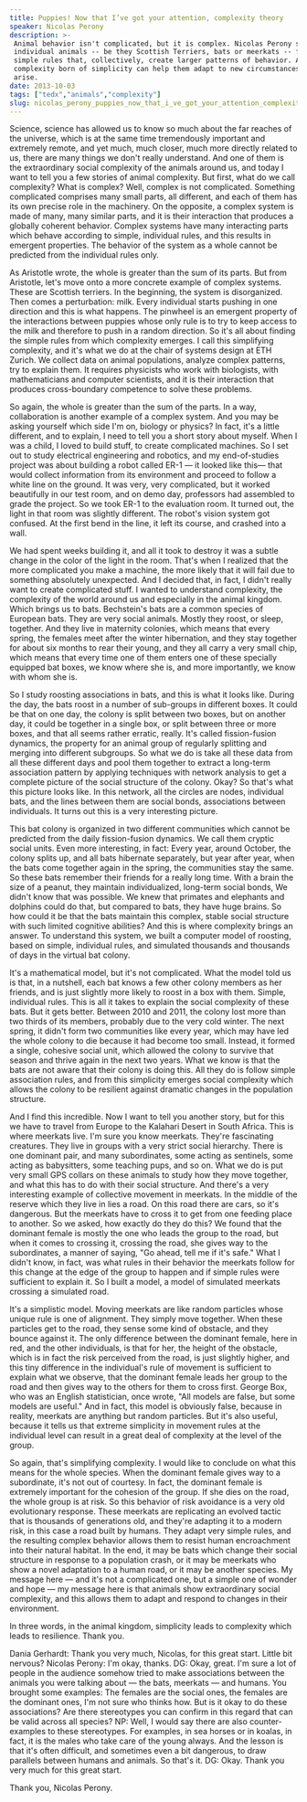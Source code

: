 ```yaml
---
title: Puppies! Now that I’ve got your attention, complexity theory
speaker: Nicolas Perony
description: >-
 Animal behavior isn't complicated, but it is complex. Nicolas Perony studies how
 individual animals -- be they Scottish Terriers, bats or meerkats -- follow
 simple rules that, collectively, create larger patterns of behavior. And how this
 complexity born of simplicity can help them adapt to new circumstances, as they
 arise.
date: 2013-10-03
tags: ["tedx","animals","complexity"]
slug: nicolas_perony_puppies_now_that_i_ve_got_your_attention_complexity_theory
---
```


Science, science has allowed us to know so much about the far reaches of the universe,
which is at the same time tremendously important and extremely remote, and yet much, much
closer, much more directly related to us, there are many things we don't really
understand. And one of them is the extraordinary social complexity of the animals around
us, and today I want to tell you a few stories of animal complexity. But first, what do we
call complexity? What is complex? Well, complex is not complicated. Something complicated
comprises many small parts, all different, and each of them has its own precise role in
the machinery. On the opposite, a complex system is made of many, many similar parts, and
it is their interaction that produces a globally coherent behavior. Complex systems have
many interacting parts which behave according to simple, individual rules, and this
results in emergent properties. The behavior of the system as a whole cannot be predicted
from the individual rules only.

As Aristotle wrote, the whole is greater than the sum of its parts. But from Aristotle,
let's move onto a more concrete example of complex systems. These are Scottish terriers. In
the beginning, the system is disorganized. Then comes a perturbation: milk. Every
individual starts pushing in one direction and this is what happens. The pinwheel is an
emergent property of the interactions between puppies whose only rule is to try to keep
access to the milk and therefore to push in a random direction. So it's all about finding
the simple rules from which complexity emerges. I call this simplifying complexity, and
it's what we do at the chair of systems design at ETH Zurich. We collect data on animal
populations, analyze complex patterns, try to explain them. It requires physicists who
work with biologists, with mathematicians and computer scientists, and it is their
interaction that produces cross-boundary competence to solve these problems.

So again, the whole is greater than the sum of the parts. In a way, collaboration is
another example of a complex system. And you may be asking yourself which side I'm on,
biology or physics? In fact, it's a little different, and to explain, I need to tell you a
short story about myself. When I was a child, I loved to build stuff, to create
complicated machines. So I set out to study electrical engineering and robotics, and my
end-of-studies project was about building a robot called ER-1 — it looked like this— that
would collect information from its environment and proceed to follow a white line on the
ground. It was very, very complicated, but it worked beautifully in our test room, and on
demo day, professors had assembled to grade the project. So we took ER-1 to the
evaluation room. It turned out, the light in that room was slightly different. The robot's
vision system got confused. At the first bend in the line, it left its course, and crashed
into a wall.

We had spent weeks building it, and all it took to destroy it was a subtle change in the
color of the light in the room. That's when I realized that the more complicated you make
a machine, the more likely that it will fail due to something absolutely unexpected. And I
decided that, in fact, I didn't really want to create complicated stuff. I wanted to
understand complexity, the complexity of the world around us and especially in the animal
kingdom. Which brings us to bats. Bechstein's bats are a common species of European bats.
They are very social animals. Mostly they roost, or sleep, together. And they live in
maternity colonies, which means that every spring, the females meet after the winter
hibernation, and they stay together for about six months to rear their young, and they all
carry a very small chip, which means that every time one of them enters one of these
specially equipped bat boxes, we know where she is, and more importantly, we know with
whom she is.

So I study roosting associations in bats, and this is what it looks like. During the day,
the bats roost in a number of sub-groups in different boxes. It could be that on one day,
the colony is split between two boxes, but on another day, it could be together in a
single box, or split between three or more boxes, and that all seems rather erratic,
really. It's called fission-fusion dynamics, the property for an animal group of regularly
splitting and merging into different subgroups. So what we do is take all these data from
all these different days and pool them together to extract a long-term association pattern
by applying techniques with network analysis to get a complete picture of the social
structure of the colony. Okay? So that's what this picture looks like. In this network,
all the circles are nodes, individual bats, and the lines between them are social bonds,
associations between individuals. It turns out this is a very interesting
picture.

This bat colony is organized in two different communities which cannot be predicted from
the daily fission-fusion dynamics. We call them cryptic social units. Even more
interesting, in fact: Every year, around October, the colony splits up, and all bats
hibernate separately, but year after year, when the bats come together again in the
spring, the communities stay the same. So these bats remember their friends for a really
long time. With a brain the size of a peanut, they maintain individualized, long-term
social bonds, We didn't know that was possible. We knew that primates and elephants and
dolphins could do that, but compared to bats, they have huge brains. So how could it be
that the bats maintain this complex, stable social structure with such limited cognitive
abilities? And this is where complexity brings an answer. To understand this system, we
built a computer model of roosting, based on simple, individual rules, and simulated
thousands and thousands of days in the virtual bat colony.

It's a mathematical model, but it's not complicated. What the model told us is that, in a
nutshell, each bat knows a few other colony members as her friends, and is just slightly
more likely to roost in a box with them. Simple, individual rules. This is all it takes to
explain the social complexity of these bats. But it gets better. Between 2010 and 2011, the
colony lost more than two thirds of its members, probably due to the very cold winter. The
next spring, it didn't form two communities like every year, which may have led the whole
colony to die because it had become too small. Instead, it formed a single, cohesive
social unit, which allowed the colony to survive that season and thrive again in the next
two years. What we know is that the bats are not aware that their colony is doing this.
All they do is follow simple association rules, and from this simplicity emerges social
complexity which allows the colony to be resilient against dramatic changes in the
population structure.

And I find this incredible. Now I want to tell you another story, but for this we have to
travel from Europe to the Kalahari Desert in South Africa. This is where meerkats live.
I'm sure you know meerkats. They're fascinating creatures. They live in groups with a very
strict social hierarchy. There is one dominant pair, and many subordinates, some acting as
sentinels, some acting as babysitters, some teaching pups, and so on. What we do is put
very small GPS collars on these animals to study how they move together, and what this has
to do with their social structure. And there's a very interesting example of collective
movement in meerkats. In the middle of the reserve which they live in lies a road. On this
road there are cars, so it's dangerous. But the meerkats have to cross it to get from one
feeding place to another. So we asked, how exactly do they do this? We found that the
dominant female is mostly the one who leads the group to the road, but when it comes to
crossing it, crossing the road, she gives way to the subordinates, a manner of saying, "Go
ahead, tell me if it's safe." What I didn't know, in fact, was what rules in their
behavior the meerkats follow for this change at the edge of the group to happen and if
simple rules were sufficient to explain it. So I built a model, a model of simulated
meerkats crossing a simulated road.

It's a simplistic model. Moving meerkats are like random particles whose unique rule is
one of alignment. They simply move together. When these particles get to the road, they
sense some kind of obstacle, and they bounce against it. The only difference between the
dominant female, here in red, and the other individuals, is that for her, the height of
the obstacle, which is in fact the risk perceived from the road, is just slightly higher,
and this tiny difference in the individual's rule of movement is sufficient to explain
what we observe, that the dominant female leads her group to the road and then gives way
to the others for them to cross first. George Box, who was an English statistician, once
wrote, "All models are false, but some models are useful." And in fact, this model is
obviously false, because in reality, meerkats are anything but random particles. But it's
also useful, because it tells us that extreme simplicity in movement rules at the
individual level can result in a great deal of complexity at the level of the
group.

So again, that's simplifying complexity. I would like to conclude on what this means for
the whole species. When the dominant female gives way to a subordinate, it's not out of
courtesy. In fact, the dominant female is extremely important for the cohesion of the
group. If she dies on the road, the whole group is at risk. So this behavior of risk
avoidance is a very old evolutionary response. These meerkats are replicating an evolved
tactic that is thousands of generations old, and they're adapting it to a modern risk, in
this case a road built by humans. They adapt very simple rules, and the resulting complex
behavior allows them to resist human encroachment into their natural habitat. In the end,
it may be bats which change their social structure in response to a population crash, or
it may be meerkats who show a novel adaptation to a human road, or it may be another
species. My message here — and it's not a complicated one, but a simple one of wonder and
hope — my message here is that animals show extraordinary social complexity, and this
allows them to adapt and respond to changes in their environment.

In three words, in the animal kingdom, simplicity leads to complexity which leads to
resilience. Thank you.

Dania Gerhardt: Thank you very much, Nicolas, for this great start. Little bit nervous?
Nicolas Perony: I'm okay, thanks. DG: Okay, great. I'm sure a lot of people in the
audience somehow tried to make associations between the animals you were talking about —
the bats, meerkats — and humans. You brought some examples: The females are the social
ones, the females are the dominant ones, I'm not sure who thinks how. But is it okay to do
these associations? Are there stereotypes you can confirm in this regard that can be valid
across all species? NP: Well, I would say there are also counter-examples to these
stereotypes. For examples, in sea horses or in koalas, in fact, it is the males who take
care of the young always. And the lesson is that it's often difficult, and sometimes even
a bit dangerous, to draw parallels between humans and animals. So that's it. DG: Okay.
Thank you very much for this great start.

Thank you, Nicolas Perony.

<!--
ad_duration=3.33
comment_count=46
event="TEDxZurich 2013"
external_start_time=0
intro_duration=11.82
is_subtitle_required="False"
is_talk_featured="True"
language="en"
language_swap="False"
native_language="en"
number_of_related_talks=6
number_of_speakers=1
number_of_subtitled_videos=24
number_of_tags=3
number_of_talk_download_languages=24
number_of_talk_more_resources=0
number_of_talk_recommendations=0
number_of_talks_take_actions=0
post_ad_duration=0.83
published_timestamp="2014-01-30 16:01:49"
recording_date="2013-10-03"
speaker_description="Animal scientist"
speaker_is_published=1
speaker_name="Nicolas Perony"
talk_name="Puppies! Now that I’ve got your attention, complexity theory"
talks_tags=["tedx","animals","complexity"]
url_photo_speaker="https://pe.tedcdn.com/images/ted/47a69ec238583d898677cc1efddd64fa7325336d_254x191.jpg"
url_photo_talk="https://pe.tedcdn.com/images/ted/f968a4cdcb27ee5487609b4c452fa17653dd27c8_1600x1200.jpg"
url_webpage="https://www.ted.com/talks/nicolas_perony_puppies_now_that_i_ve_got_your_attention_complexity_theory"
video_type_name="TEDx Talk"
-->